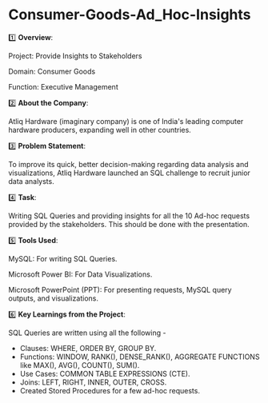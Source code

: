# Consumer-Goods-Ad_Hoc-Insights
1️⃣ **Overview**:

Project: Provide Insights to Stakeholders

Domain: Consumer Goods

Function: Executive Management

2️⃣ **About the Company**:

Atliq Hardware (imaginary company) is one of India's leading computer hardware producers, expanding well in other countries.

3️⃣ **Problem Statement**:

To improve its quick, better decision-making regarding data analysis and visualizations, Atliq Hardware launched an SQL challenge to recruit junior data analysts.

4️⃣ **Task**:

Writing SQL Queries and providing insights for all the 10 Ad-hoc requests provided by the stakeholders. This should be done with the presentation.

5️⃣ **Tools Used**:

MySQL: For writing SQL Queries.

Microsoft Power BI: For Data Visualizations.

Microsoft PowerPoint (PPT): For presenting requests, MySQL query outputs, and visualizations.

6️⃣ **Key Learnings from the Project**:

SQL Queries are written using all the following -
* Clauses: WHERE, ORDER BY, GROUP BY.
* Functions: WINDOW, RANK(), DENSE_RANK(), AGGREGATE FUNCTIONS like MAX(), AVG(), COUNT(), SUM().
* Use Cases: COMMON TABLE EXPRESSIONS (CTE).
* Joins: LEFT, RIGHT, INNER, OUTER, CROSS.
* Created Stored Procedures for a few ad-hoc requests.
